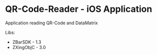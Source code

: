 # QR-Code-Reader - iOS Application

Application reading QR-Code and DataMatrix

Libs:

- ZBarSDK - 1.3
- ZXingObjC - 3.0
